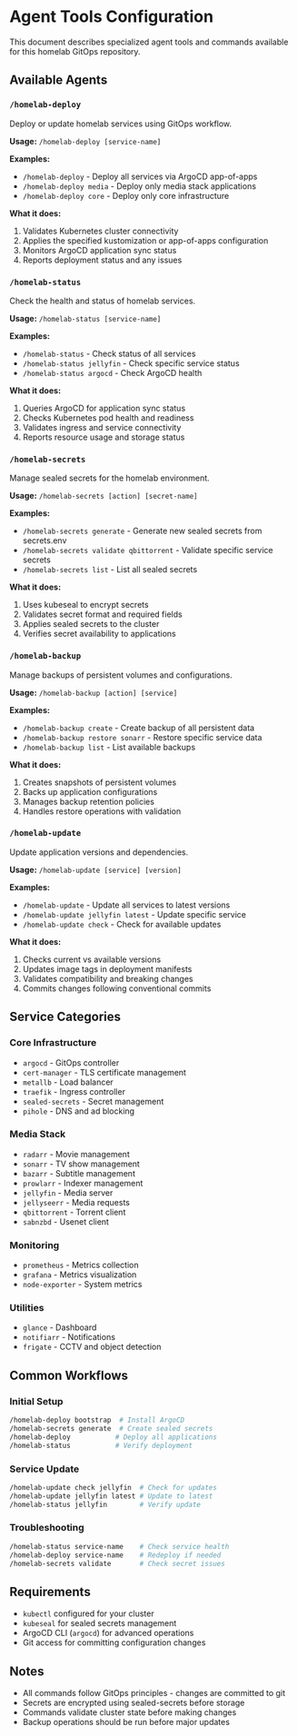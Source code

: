 # Agent Tools Configuration

This document describes specialized agent tools and commands available for this homelab GitOps repository.

## Available Agents

### `/homelab-deploy`
Deploy or update homelab services using GitOps workflow.

**Usage:** `/homelab-deploy [service-name]`

**Examples:**
- `/homelab-deploy` - Deploy all services via ArgoCD app-of-apps
- `/homelab-deploy media` - Deploy only media stack applications
- `/homelab-deploy core` - Deploy only core infrastructure

**What it does:**
1. Validates Kubernetes cluster connectivity
2. Applies the specified kustomization or app-of-apps configuration
3. Monitors ArgoCD application sync status
4. Reports deployment status and any issues

### `/homelab-status`
Check the health and status of homelab services.

**Usage:** `/homelab-status [service-name]`

**Examples:**
- `/homelab-status` - Check status of all services
- `/homelab-status jellyfin` - Check specific service status
- `/homelab-status argocd` - Check ArgoCD health

**What it does:**
1. Queries ArgoCD for application sync status
2. Checks Kubernetes pod health and readiness
3. Validates ingress and service connectivity
4. Reports resource usage and storage status

### `/homelab-secrets`
Manage sealed secrets for the homelab environment.

**Usage:** `/homelab-secrets [action] [secret-name]`

**Examples:**
- `/homelab-secrets generate` - Generate new sealed secrets from secrets.env
- `/homelab-secrets validate qbittorrent` - Validate specific service secrets
- `/homelab-secrets list` - List all sealed secrets

**What it does:**
1. Uses kubeseal to encrypt secrets
2. Validates secret format and required fields
3. Applies sealed secrets to the cluster
4. Verifies secret availability to applications

### `/homelab-backup`
Manage backups of persistent volumes and configurations.

**Usage:** `/homelab-backup [action] [service]`

**Examples:**
- `/homelab-backup create` - Create backup of all persistent data
- `/homelab-backup restore sonarr` - Restore specific service data
- `/homelab-backup list` - List available backups

**What it does:**
1. Creates snapshots of persistent volumes
2. Backs up application configurations
3. Manages backup retention policies
4. Handles restore operations with validation

### `/homelab-update`
Update application versions and dependencies.

**Usage:** `/homelab-update [service] [version]`

**Examples:**
- `/homelab-update` - Update all services to latest versions
- `/homelab-update jellyfin latest` - Update specific service
- `/homelab-update check` - Check for available updates

**What it does:**
1. Checks current vs available versions
2. Updates image tags in deployment manifests
3. Validates compatibility and breaking changes
4. Commits changes following conventional commits

## Service Categories

### Core Infrastructure
- `argocd` - GitOps controller
- `cert-manager` - TLS certificate management
- `metallb` - Load balancer
- `traefik` - Ingress controller
- `sealed-secrets` - Secret management
- `pihole` - DNS and ad blocking

### Media Stack
- `radarr` - Movie management
- `sonarr` - TV show management
- `bazarr` - Subtitle management
- `prowlarr` - Indexer management
- `jellyfin` - Media server
- `jellyseerr` - Media requests
- `qbittorrent` - Torrent client
- `sabnzbd` - Usenet client

### Monitoring
- `prometheus` - Metrics collection
- `grafana` - Metrics visualization
- `node-exporter` - System metrics

### Utilities
- `glance` - Dashboard
- `notifiarr` - Notifications
- `frigate` - CCTV and object detection

## Common Workflows

### Initial Setup
```bash
/homelab-deploy bootstrap  # Install ArgoCD
/homelab-secrets generate  # Create sealed secrets
/homelab-deploy           # Deploy all applications
/homelab-status           # Verify deployment
```

### Service Update
```bash
/homelab-update check jellyfin  # Check for updates
/homelab-update jellyfin latest # Update to latest
/homelab-status jellyfin        # Verify update
```

### Troubleshooting
```bash
/homelab-status service-name    # Check service health
/homelab-deploy service-name    # Redeploy if needed
/homelab-secrets validate       # Check secret issues
```

## Requirements

- `kubectl` configured for your cluster
- `kubeseal` for sealed secrets management
- ArgoCD CLI (`argocd`) for advanced operations
- Git access for committing configuration changes

## Notes

- All commands follow GitOps principles - changes are committed to git
- Secrets are encrypted using sealed-secrets before storage
- Commands validate cluster state before making changes
- Backup operations should be run before major updates